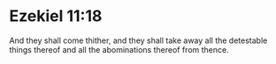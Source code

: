 # Ezekiel 11:18

And they shall come thither, and they shall take away all the detestable things thereof and all the abominations thereof from thence.